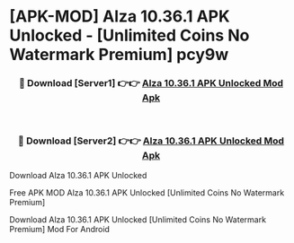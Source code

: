 # [APK-MOD] Alza 10.36.1 APK Unlocked - [Unlimited Coins No Watermark Premium] pcy9w



<div align="center">
<h3>🔴 Download [Server1] 👉👉 <a href="https://momento.my/?title=Alza_10.36.1_APK_Unlocked">Alza 10.36.1 APK Unlocked Mod Apk</a></h3><br>

<h3>🔴 Download [Server2] 👉👉 <a href="https://momento.my/?title=Alza_10.36.1_APK_Unlocked">Alza 10.36.1 APK Unlocked Mod Apk</a></h3>
</div>



Download Alza 10.36.1 APK Unlocked 

Free APK MOD Alza 10.36.1 APK Unlocked [Unlimited Coins No Watermark Premium]

Download Alza 10.36.1 APK Unlocked [Unlimited Coins No Watermark Premium] Mod For Android
